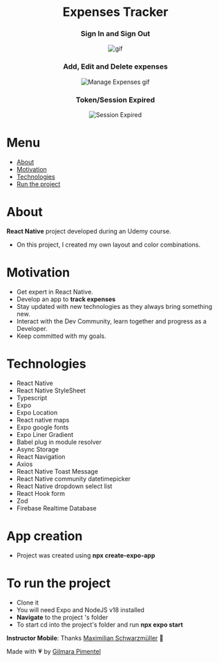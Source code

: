 <div align='center'>
<h1 align="center">Expenses Tracker</h1>

<h3 align="center">Sign In and Sign Out</h3>
<img src="https://github.com/user-attachments/assets/6ccc74dd-87a3-4089-adf1-780b6c863de0" alt="gif"/>

<h3 align="center">Add, Edit and Delete expenses</h3>
<img src="https://github.com/user-attachments/assets/0501c590-504b-49b6-b9cf-4e044e207f0b" alt="Manage Expenses gif"/>

<h3 align="center">Token/Session Expired</h3>
<img src="https://github.com/user-attachments/assets/6eb5b539-24a6-4b34-b31c-a58686ccbbf8" alt="Session Expired"/>


</div>
<div>

# Menu
- <a href="#about">About</a>
- <a href="#motivation">Motivation</a>
- <a href="#technologies">Technologies</a>
- <a href="#to-run-the-project">Run the project</a>

# About

**React Native** project developed during an Udemy course.
- On this project, I created my own layout and color combinations. 

# Motivation

- Get expert in React Native.
- Develop an app to **track expenses**
- Stay updated with new technologies as they always bring something new.
- Interact with the Dev Community, learn together and progress as a Developer.
- Keep committed with my goals.</br>

# Technologies

- React Native
- React Native StyleSheet
- Typescript
- Expo
- Expo Location
- React native maps
- Expo google fonts
- Expo Liner Gradient
- Babel plug in module resolver
- Async Storage
- React Navigation
- Axios
- React Native Toast Message
- React Native community datetimepicker
- React Native dropdown select list
- React Hook form
- Zod
- Firebase Realtime Database




# App creation
- Project was created using **npx create-expo-app**


# To run the project

- Clone it
- You will need Expo and NodeJS v18 installed
- **Navigate** to the project 's folder
- To start cd into the project's folder and run **npx expo start**



**Instructor Mobile**:
Thanks [Maximilian Schwarzmüller](https://www.udemy.com/user/maximilian-schwarzmuller/) 🚀

Made with 💗 by [Gilmara Pimentel](https://www.linkedin.com/in/gilmara-pimentel/)
